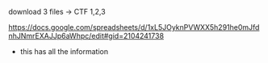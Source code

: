 download 3 files -> CTF 1,2,3 

https://docs.google.com/spreadsheets/d/1xL5JOyknPVWXX5h291he0mJfdnhJNmrEXAJJp6aWhpc/edit#gid=2104241738
- this has all the information 

